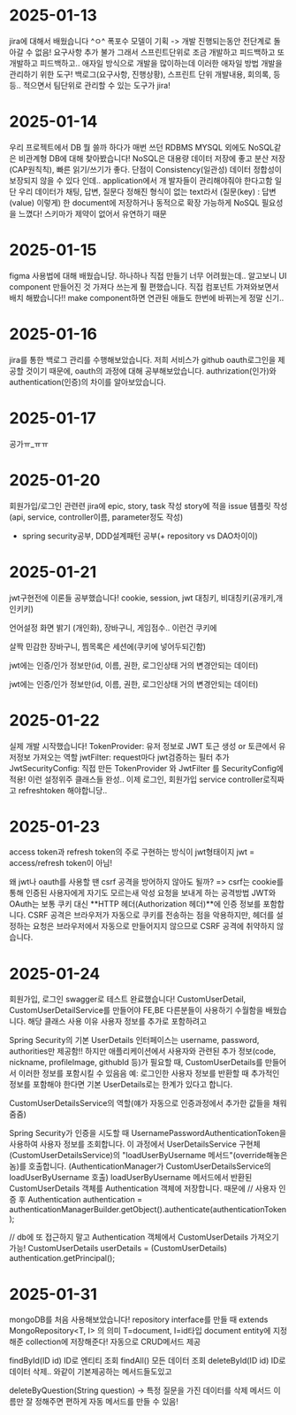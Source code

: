 # 2025-01-13
jira에 대해서 배웠습니다 ^ㅇ^
폭포수 모델이 기획 -> 개발 진행되는동안 전단계로 돌아갈 수 없음! 요구사항 추가 불가
그래서 스프린트단위로 조금 개발하고 피드백하고 또 개발하고 피드백하고.. 애자일 방식으로 개발을 많이하는데
이러한 애자일 방법 개발을 관리하기 위한 도구!
백로그(요구사항, 진행상황), 스프린트 단위 개발내용, 회의록, 등등.. 적으면서 팀단위로 관리할 수 있는 도구가 jira!



# 2025-01-14
우리 프로젝트에서 DB 뭘 쓸까 하다가 매번 쓰던 RDBMS MYSQL 외에도 NoSQL같은 비관계형 DB에 대해 찾아봤습니다!
NoSQL은 대용량 데이터 저장에 좋고 분산 저장(CAP원칙칙), 빠른 읽기/쓰기가 좋다. 
단점이
Consistency(일관성) 데이터 정합성이 보장되지 않을 수 있다 인데.. application에서 개
발자들이 관리해야줘야 한다고함
일단 우리 데이터가 채팅, 답변, 질문다 정해진 형식이 없는 text라서 (질문(key) : 답변
(value) 이렇게) 한 document에 저장하거나 동적으로 확장 가능하게 NoSQL 필요성을 느꼈다!
스키마가 제약이 없어서 유연하기 때문


# 2025-01-15
figma 사용법에 대해 배웠습니당. 하나하나 직접 만들기 너무 어려웠는데..
알고보니 UI component 만들어진 것 가져다 쓰는게 훨 편했습니다.
직접 컴포넌트 가져와보면서 배치 해봤습니다!!
make component하면 연관된 애들도 한번에 바뀌는게 정말 신기..


# 2025-01-16
jira를 통한 백로그 관리를 수행해보았습니다.
저희 서비스가 github oauth로그인을 제공할 것이기 때문에, oauth의 과정에 대해 공부해보았습니다.
authrization(인가)와 authentication(인증)의 차이를 알아보았습니다.


# 2025-01-17
공가ㅠ_ㅠㅠ


# 2025-01-20
회원가입/로그인 관련련
jira에 epic, story, task 작성
story에 적을 issue 템플릿 작성(api, service, controller이름, parameter정도 작성)
+ spring security공부, DDD설계패턴 공부(+ repository vs DAO차이이)


# 2025-01-21
jwt구현전에 이론들 공부했습니다!
cookie, session, jwt
대칭키, 비대칭키(공개키,개인키키)

언어설정 화면 밝기 (개인화), 장바구니, 게임점수.. 이런건 쿠키에

살짝 민감한 장바구니, 찜목록은 세션에(쿠키에 넣어두되긴함)

jwt에는 인증/인가 정보만(id, 이름, 권한, 로그인상태 거의 변경안되는 데이터)

jwt에는 인증/인가 정보만(id, 이름, 권한, 로그인상태 거의 변경안되는 데이터)

# 2025-01-22
실제 개발 시작했습니다!
TokenProvider: 유저 정보로 JWT 토근 생성 or 토큰에서 유저정보 가져오는 역할
jwtFilter: request마다 jwt검증하는 필터 추가
JwtSecurityConfig: 직접 만든 TokenProvider 와 JwtFilter 를 SecurityConfig에 적용!
이런 설정위주 클래스들 완성..
이제 로그인, 회원가입 service controller로직짜고 refreshtoken 해야합니당..

# 2025-01-23
access token과 refresh token의 주로 구현하는 방식이 jwt형태이지
jwt = access/refresh token이 아님!

왜 jwt나 oauth를 사용할 땐 csrf 공격을 방어하지 않아도 될까?
=> csrf는 cookie를 통해 인증된 사용자에게 자기도 모르는새 악성 요청을 보내게 하는 공격방법
JWT와 OAuth는 보통 쿠키 대신 **HTTP 헤더(Authorization 헤더)**에 인증 정보를 포함합니다.
CSRF 공격은 브라우저가 자동으로 쿠키를 전송하는 점을 악용하지만, 헤더를 설정하는 요청은 브라우저에서 자동으로 만들어지지 않으므로 CSRF 공격에 취약하지 않습니다.

# 2025-01-24
회원가입, 로그인 swagger로 테스트 완료했습니다!
CustomUserDetail, CustomUserDetailService를 만들어야 FE,BE 다른분들이 사용하기 수월함을 배웠습니다.
해당 클래스 사용 이유 사용자 정보를 추가로 포함하려고

Spring Security의 기본 UserDetails 인터페이스는 username, password, authorities만 제공함!!
하지만 애플리케이션에서 사용자와 관련된 추가 정보(code, nickname, profileImage, githubId 등)가 필요할 때, CustomUserDetails를 만들어서 이러한 정보를 포함시킬 수 있음음
예: 로그인한 사용자 정보를 반환할 때 추가적인 정보를 포함해야 한다면 기본 UserDetails로는 한계가 있다고 합니다.

CustomUserDetailsService의 역할(얘가 자동으로 인증과정에서 추가한 값들을 채워줌줌)

Spring Security가 인증을 시도할 때 UsernamePasswordAuthenticationToken을 사용하여 사용자 정보를 조회합니다.
이 과정에서 UserDetailsService 구현체(CustomUserDetailsService)의 "loadUserByUsername 메서드"(override해놓은 놈)를 호출합니다.
(AuthenticationManager가 CustomUserDetailsService의 loadUserByUsername 호출)
loadUserByUsername 메서드에서 반환된 CustomUserDetails 객체를 Authentication 객체에 저장합니다.
때문에 
// 사용자 인증 후
        Authentication authentication = authenticationManagerBuilder.getObject().authenticate(authenticationToken);

// db에 또 접근하지 말고 Authentication 객체에서 CustomUserDetails 가져오기 가능!
        CustomUserDetails userDetails = (CustomUserDetails) authentication.getPrincipal();

# 2025-01-31
mongoDB를 처음 사용해보았습니다!
repository interface를 만들 때 extends MongoRepository<T, I> 의 의미
T=document, I=id타입
document entity에 지정해준 collection에 저장해준다! 자동으로 CRUD메서드 제공

findById(ID id)	ID로 엔티티 조회
findAll()	모든 데이터 조회
deleteById(ID id)	ID로 데이터 삭제.. 와같이 기본제공하는 메서드들도있고

deleteByQuestion(String question) → 특정 질문을 가진 데이터를 삭제
메서드 이름만 잘 정해주면 편하게 자동 메서드를 만들 수 있음!